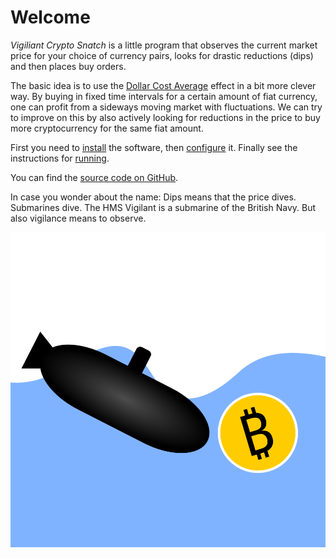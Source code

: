 # Welcome

*Vigiliant Crypto Snatch* is a little program that observes the current market price for your choice of currency pairs, looks for drastic reductions (dips) and then places buy orders.

The basic idea is to use the [Dollar Cost Average](https://en.wikipedia.org/wiki/Dollar_cost_averaging) effect in a bit more clever way. By buying in fixed time intervals for a certain amount of fiat currency, one can profit from a sideways moving market with fluctuations. We can try to improve on this by also actively looking for reductions in the price to buy more cryptocurrency for the same fiat amount.

First you need to [install](installation.md) the software, then [configure](configuration.md) it. Finally see the instructions for [running](running.md).

You can find the [source code on GitHub](https://github.com/martin-ueding/vigilant-crypto-snatch).

In case you wonder about the name: Dips means that the price dives. Submarines dive. The HMS Vigilant is a submarine of the British Navy. But also vigilance means to observe.

![](logo.png)

